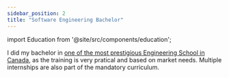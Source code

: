 ```yaml
---
sidebar_position: 2
title: "Software Engineering Bachelor"
---
```


import Education from '@site/src/components/education';

I did my bachelor in <a href="https://www.etsmtl.ca/en/ets/about-ets/overview">one of the most prestigious Engineering School in Canada</a>, as the training is very pratical and based on market needs. Multiple internships are also part of the mandatory curriculum.

<Education
    area='Software Engineering'
    studyType='Bachelor'
/>
